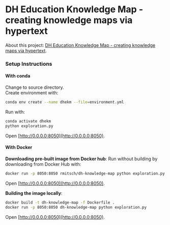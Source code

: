 # DH Education Knowledge Map - creating knowledge maps via hypertext

About this project: [DH Education Knowledge Map - creating knowledge maps via hypertext](https://medium.com/@marta.p/dh-education-knowledge-map-creating-knowledge-webs-via-hypertext-cfb6cc094c17).


### Setup Instructions

#### With conda

Change to source directory.  
Create environment with:
```bash
conda env create --name dhekm --file=environment.yml
```

Run with: 
```bash
conda activate dhekm
python exploration.py
```

Open [http://0.0.0.0:8050](http://0.0.0.0:8050).

#### With Docker 

**Downloading pre-built image from Docker hub**:
Run without building by downloading from Docker Hub with: 
```bash
docker run -p 8050:8050 rmitsch/dh-knowledge-map python exploration.py
```
Open [http://0.0.0.0:8050](http://0.0.0.0:8050).

**Building the image locally**:
```bash
docker build -t dh-knowledge-map -f Dockerfile .
docker run -p 8050:8050 dh-knowledge-map python exploration.py
```
Open [http://0.0.0.0:8050](http://0.0.0.0:8050).

